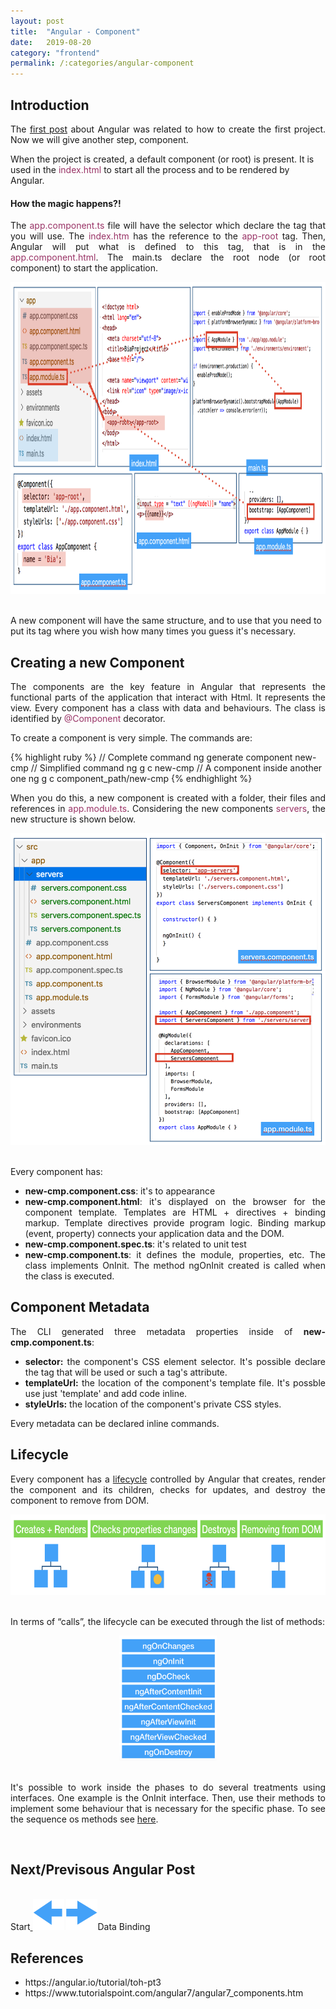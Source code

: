 ```yaml
---
layout: post
title:  "Angular - Component"
date:   2019-08-20
category: "frontend"
permalink: /:categories/angular-component
---
```

<h2>Introduction</h2>

<p style="text-align: justify;">The <a href= "https://fabiana2611.github.io/angular/angular-start">first post</a> about Angular was related to how to create the first project. Now we will give another step, component. </p>

When the project is created, a default component (or root) is present. It is used in the <span style="color: #993366;">index.html</span> to start all the process and to be rendered by Angular.

<h4>How the magic happens?!</h4>

<p style="text-align: justify;">The <span style="color: #993366;">app.component.ts</span> file will have the selector which declare the tag that you will use. The <span style="color: #993366;">index.htm</span> has the reference to the <span style="color: #993366;">app-root</span> tag. Then, Angular will put what is defined to this tag, that is in the <span style="color: #993366;">app.component.html</span>. The main.ts declare the root node (or root component) to start the application.</p>

<center>
<img src="/img/angular/how.png" width="796" height="499"/>
</center>
<br/>

A new component will have the same structure, and to use that you need to put its tag where you wish how many times you guess it's necessary.

<h2>Creating a new Component</h2>

<p style="text-align: justify;">The components are the key feature in Angular that represents the functional parts of the application that interact with Html. It represents the view. Every component has a class with data and behaviours. The class is identified by <span style="color: #993366;">@Component</span> decorator.</p>

<p style="text-align: justify;">To create a component is very simple. The commands are:</p>

{% highlight ruby %}
// Complete command
ng generate component new-cmp
// Simplified command
ng g c new-cmp
// A component inside another one
ng g c component_path/new-cmp
{% endhighlight %}

<p style="text-align: justify;">When you do this, a new component is created with a folder, their files and references in <span style="color: #993366;">app.module.ts</span>. Considering the new components <span style="color: #993366;">servers</span>, the new structure is shown below.</p>

<center>
<img src="/img/angular/new_component.png" width="596" height="499"/>
</center>
<br/>

<p style="text-align: justify;">Every component has:</p>

<ul>
	<li style="text-align: justify;"><strong>new-cmp.component.css</strong>: it's to appearance</li>
	<li style="text-align: justify;"><strong>new-cmp.component.html</strong>: it's displayed on the browser for the component template. Templates are HTML + directives + binding markup. Template directives provide program logic. Binding markup (event, property) connects your application data and the DOM.</li>
	<li style="text-align: justify;"><strong>new-cmp.component.spec.ts</strong>: it's related to unit test</li>
	<li style="text-align: justify;"><strong>new-cmp.component.ts</strong>: it defines the module, properties, etc. The class implements OnInit. The method ngOnInit created is called when the class is executed.</li>
</ul>

<h2>Component Metadata</h2>

<p style="text-align: justify;">The CLI generated three metadata properties inside of <strong>new-cmp.component.ts</strong>:</p>

<ul>
	<li style="text-align: justify;"><strong>selector:</strong> the component's CSS element selector. It's possible declare the tag that will be used or such a tag's attribute.</li>
  <li style="text-align: justify;"><strong>templateUrl:</strong> the location of the component's template file. It's possble use just 'template' and add code inline.</li>
  <li style="text-align: justify;"><strong>styleUrls:</strong> the location of the component's private CSS styles.</li>
</ul>

Every metadata can be declared inline commands.

<h2>Lifecycle</h2>
<p style="text-align: justify;">Every component has a <a href="https://angular.io/guide/lifecycle-hooks#lifecycle-hooks">lifecycle</a> controlled by Angular that creates, render the component and its children, checks for updates, and destroy the component to remove from DOM.</p>

<center>
<img src="/img/angular/lifecycle.png" width="596" height="129"/>
</center>
<br/>

In terms of “calls”, the lifecycle can be executed through the list of methods:

<center>
<img src="/img/angular/lifecycle_call.png" width="156" height="200"/>
</center>
<br/>

<p style="text-align: justify;">It's possible to work inside the phases to do several treatments using interfaces. One example is the OnInit interface. Then, use their methods to implement some behaviour that is necessary for the specific phase. To see the sequence os methods see <a href="https://angular.io/guide/lifecycle-hooks#lifecycle-sequence">here</a>.</p>

<br/>
<h2>Next/Previsous Angular Post</h2>
<br/>
Start<a href="https://fabiana2611.github.io/angular/angular-start" class="btn btn-primary">
<img src="/img/angular/previous.png" width="50" height="50" ></a> <a href="https://fabiana2611.github.io/angular/angular-databinding" class="btn btn-primary">
<img src="/img/angular/next.png" width="50" height="50" ></a>Data Binding


<h2>References</h2>

<ul>
	<li>https://angular.io/tutorial/toh-pt3</li>
	<li>https://www.tutorialspoint.com/angular7/angular7_components.htm</li>
</ul>

